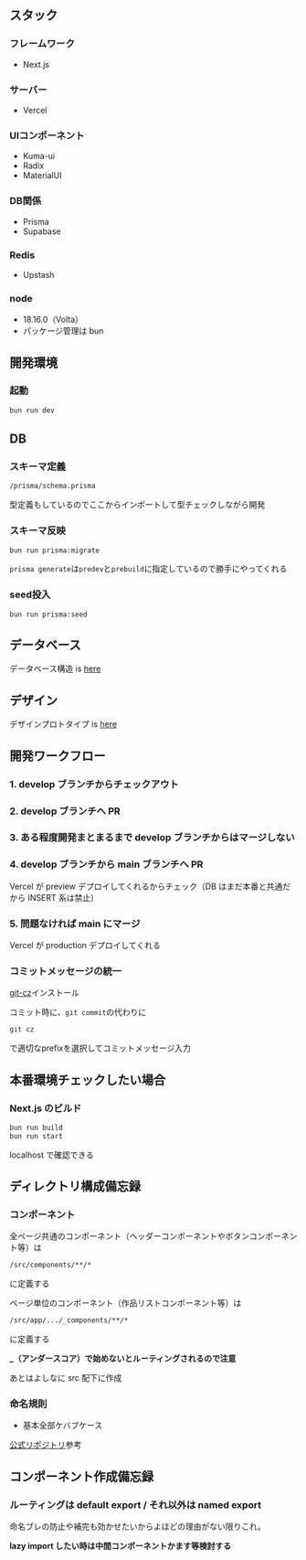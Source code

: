 ## スタック

### フレームワーク

- Next.js

### サーバー

- Vercel

### UIコンポーネント

- Kuma-ui
- Radix
- MaterialUI

### DB関係

- Prisma
- Supabase

### Redis

- Upstash

### node

- 18.16.0（Volta）
- パッケージ管理は bun

## 開発環境

### 起動

```bash
bun run dev
```

## DB

### スキーマ定義

```bash
/prisma/schema.prisma
```

型定義もしているのでここからインポートして型チェックしながら開発

### スキーマ反映

```bash
bun run prisma:migrate
```

`prisma generate`は`predev`と`prebuild`に指定しているので勝手にやってくれる

### seed投入

```bash
bun run prisma:seed
```

## データベース

データベース構造 is [here](https://lucid.app/lucidchart/5f989d94-1574-4d90-b2ba-2478c63ab288/edit?view_items=BtRpwuz9_HyT&invitationId=inv_d592b776-77b6-476a-8f62-69e03b73be40)

## デザイン

デザインプロトタイプ is [here](https://www.figma.com/file/1URfhnM4j8R6Pyq74SHoTc/%E7%84%A1%E9%A1%8C?type=design&node-id=0%3A1&mode=design&t=kwItEyr2IbDZMy33-1)

## 開発ワークフロー

### 1. develop ブランチからチェックアウト

### 2. develop ブランチへ PR

### 3. ある程度開発まとまるまで develop ブランチからはマージしない

### 4. develop ブランチから main ブランチへ PR

Vercel が preview デプロイしてくれるからチェック（DB はまだ本番と共通だから INSERT 系は禁止）

### 5. 問題なければ main にマージ

Vercel が production デプロイしてくれる

### コミットメッセージの統一

[git-cz](https://github.com/streamich/git-cz)インストール

コミット時に、`git commit`の代わりに

```bash
git cz
```

で適切なprefixを選択してコミットメッセージ入力

## 本番環境チェックしたい場合

### Next.js のビルド

```bash
bun run build
bun run start
```

localhost で確認できる

## ディレクトリ構成備忘録

### コンポーネント

全ページ共通のコンポーネント（ヘッダーコンポーネントやボタンコンポーネント等）は

```bash
/src/components/**/*
```

に定義する

ページ単位のコンポーネント（作品リストコンポーネント等）は

```bash
/src/app/.../_components/**/*
```

に定義する

**\_（アンダースコア）で始めないとルーティングされるので注意**

あとはよしなに src 配下に作成

### 命名規則

- 基本全部ケバブケース

[公式リポジトリ](https://github.com/vercel/commerce)参考

## コンポーネント作成備忘録

### ルーティングは default export / それ以外は named export

命名ブレの防止や補完も効かせたいからよほどの理由がない限りこれ。

**lazy import したい時は中間コンポーネントかます等検討する**
